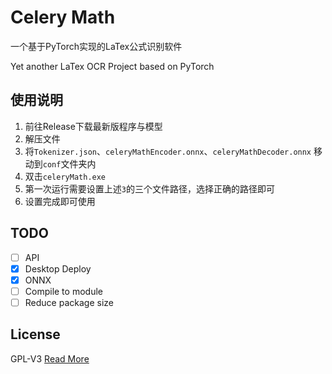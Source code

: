 # Celery Math

一个基于PyTorch实现的LaTex公式识别软件

Yet another LaTex OCR Project based on PyTorch

## 使用说明

1. 前往Release下载最新版程序与模型
2. 解压文件
3. 将`Tokenizer.json`、`celeryMathEncoder.onnx`、`celeryMathDecoder.onnx` 移动到`conf`文件夹内
4. 双击`celeryMath.exe`
5. 第一次运行需要设置上述`3`的三个文件路径，选择正确的路径即可
6. 设置完成即可使用

## TODO

- [ ] API
- [x] Desktop Deploy
- [x] ONNX
- [ ] Compile to module
- [ ] Reduce package size

## License

GPL-V3
[Read More](LICENSE)
